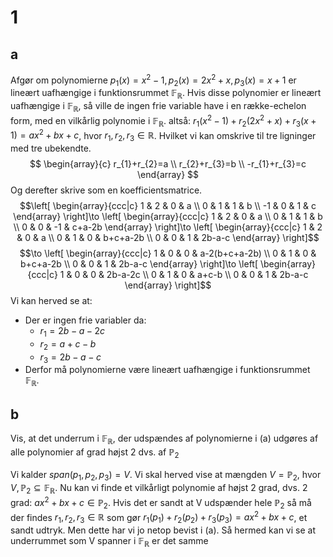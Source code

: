 # 1
## a
Afgør om polynomierne 
$p_{1}(x)=x^{2}-1,p_{2}(x)=2x^{2}+x,p_{3}(x)=x+1$
er lineært uafhængige i funktionsrummet $\mathbb{F}_{\mathbb{R}}$.
Hvis disse polynomier er lineært uafhængige i $\mathbb{F}_{\mathbb{R}}$, så ville de ingen frie variable have i en række-echelon form, med en vilkårlig polynomie i $\mathbb{F}_{\mathbb{R}}$.
altså:
$r_{1}(x^{2}-1)+r_{2}(2x^{2}+x)+r_{3}(x+1)=ax^{2}+bx+c$, hvor $r_{1},r_{2},r_{3}\in \mathbb{R}$. 
Hvilket vi kan omskrive til tre ligninger med tre ubekendte.
$$
\begin{array}{c}
r_{1}+r_{2}=a \\ r_{2}+r_{3}=b \\ -r_{1}+r_{3}=c
\end{array}
$$
Og derefter skrive som en koefficientsmatrice.
$$\left[
\begin{array}{ccc|c}
1 & 2 & 0 & a \\ 0 & 1 & 1 & b \\ -1 & 0 & 1 & c
\end{array}
\right]\to
\left[
\begin{array}{ccc|c}
1 & 2 & 0 & a \\ 0 & 1 & 1 & b \\ 0 & 0 & -1 & c+a-2b
\end{array}
\right]\to
\left[
\begin{array}{ccc|c}
1 & 2 & 0 & a \\ 0 & 1 & 0 & b+c+a-2b \\ 0 & 0 & 1 & 2b-a-c
\end{array}
\right]$$
$$\to
\left[
\begin{array}{ccc|c}
1 & 0 & 0 & a-2(b+c+a-2b) \\ 0 & 1 & 0 & b+c+a-2b \\ 0 & 0 & 1 & 2b-a-c
\end{array}
\right]\to
\left[
\begin{array}{ccc|c}
1 & 0 & 0 & 2b-a-2c \\ 0 & 1 & 0 & a+c-b \\ 0 & 0 & 1 & 2b-a-c
\end{array}
\right]$$
Vi kan herved se at:
- Der er ingen frie variabler da:
	- $r_{1}=2b-a-2c$
	- $r_{2}=a+c-b$
	- $r_{3}=2b-a-c$
- Derfor må polynomierne være lineært uafhængige i funktionsrummet $\mathbb{F}_{\mathbb{R}}$. 
## b
Vis, at det underrum i $\mathbb{F}_{\mathbb{R}}$, der udspændes af polynomierne i (a) udgøres af alle polynomier af grad højst 2 dvs. af $\mathbb{P}_{2}$ 

Vi kalder $span(p_{1},p_{2},p_{3})=V$. Vi skal herved vise at mængden $V=\mathbb{P}_{2}$, hvor $V,\mathbb{P}_{2} \subseteq \mathbb{F}_{\mathbb{R}}$.
Nu kan vi finde et vilkårligt polynomie af højst 2 grad, dvs. 2 grad: $ax^{2}+bx+c \in \mathbb{P}_{2}$. Hvis det er sandt at V udspænder hele $\mathbb{P}_{2}$ så må der findes $r_{1},r_{2},r_{3} \in \mathbb{R}$ som gør 
$r_{1}(p_{1})+r_{2}(p_{2})+r_{3}(p_{3})=ax^{2}+bx+c$, et sandt udtryk.
Men dette har vi jo netop bevist i (a). Så hermed kan vi se at underrummet som V spanner i $\mathbb{F}_{\mathbb{R}}$ er det samme

